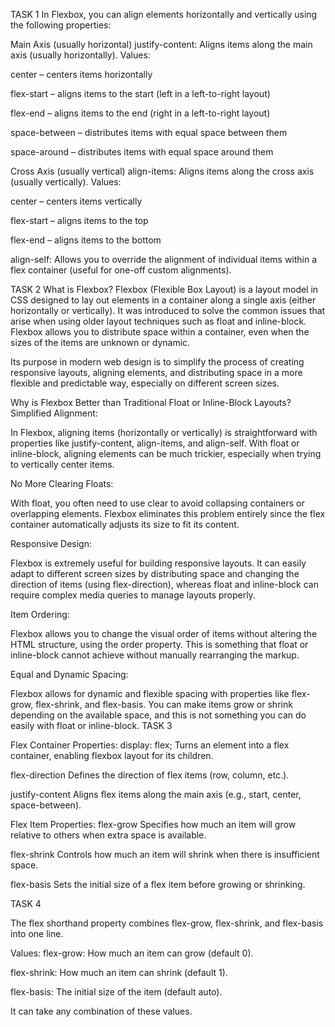 TASK 1
In Flexbox, you can align elements horizontally and vertically using the following properties:

Main Axis (usually horizontal)
justify-content: Aligns items along the main axis (usually horizontally).
Values:

  center – centers items horizontally

  flex-start – aligns items to the start (left in a left-to-right layout)

  flex-end – aligns items to the end (right in a left-to-right layout)

  space-between – distributes items with equal space between them

  space-around – distributes items with equal space around them

Cross Axis (usually vertical)
align-items: Aligns items along the cross axis (usually vertically).
Values:

  center – centers items vertically

  flex-start – aligns items to the top

  flex-end – aligns items to the bottom

  align-self: Allows you to override the alignment of individual items within a flex container (useful for one-off custom alignments).

TASK 2
What is Flexbox?
Flexbox (Flexible Box Layout) is a layout model in CSS designed to lay out elements in a container along a single axis (either horizontally or vertically). It was introduced to solve the common issues that arise when using older layout techniques such as float and inline-block. Flexbox allows you to distribute space within a container, even when the sizes of the items are unknown or dynamic.

  Its purpose in modern web design is to simplify the process of creating responsive layouts, aligning elements, and distributing space in a more flexible and predictable way, especially on   different screen sizes.

  Why is Flexbox Better than Traditional Float or Inline-Block Layouts?
Simplified Alignment:

  In Flexbox, aligning items (horizontally or vertically) is straightforward with properties like justify-content, align-items, and align-self. With float or inline-block, aligning elements can be much trickier, especially when trying to vertically center items.

  No More Clearing Floats:

  With float, you often need to use clear to avoid collapsing containers or overlapping elements. Flexbox eliminates this problem entirely since the flex container automatically adjusts its size to fit its content.

Responsive Design:

  Flexbox is extremely useful for building responsive layouts. It can easily adapt to different screen sizes by distributing space and changing the direction of items (using flex-direction), whereas float and inline-block can require complex media queries to manage layouts properly.

Item Ordering:

  Flexbox allows you to change the visual order of items without altering the HTML structure, using the order property. This is something that float or inline-block cannot achieve without manually rearranging the markup.

Equal and Dynamic Spacing:

  Flexbox allows for dynamic and flexible spacing with properties like flex-grow, flex-shrink, and flex-basis. You can make items grow or shrink depending on the available space, and this is not something you can do easily with float or inline-block.
TASK 3

Flex Container Properties:
display: flex;
Turns an element into a flex container, enabling flexbox layout for its children.

flex-direction
Defines the direction of flex items (row, column, etc.).

justify-content
Aligns flex items along the main axis (e.g., start, center, space-between).

Flex Item Properties:
flex-grow
Specifies how much an item will grow relative to others when extra space is available.

flex-shrink
Controls how much an item will shrink when there is insufficient space.

flex-basis
Sets the initial size of a flex item before growing or shrinking.



TASK 4

The flex shorthand property combines flex-grow, flex-shrink, and flex-basis into one line.

Values:
flex-grow: How much an item can grow (default 0).

flex-shrink: How much an item can shrink (default 1).

flex-basis: The initial size of the item (default auto).

It can take any combination of these values.
